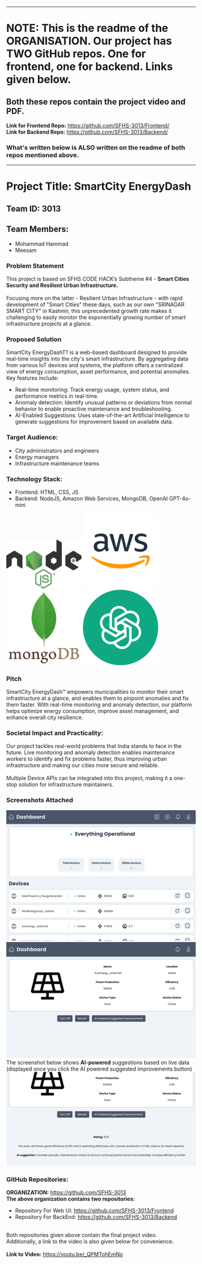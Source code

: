 
<hr>

# NOTE: This is the readme of the ORGANISATION. Our project has TWO GitHub repos. One for frontend, one for backend. Links given below. 
## Both these repos contain the project video and PDF. 
**Link for Frontend Repo:** https://github.com/SFHS-3013/Frontend/
<br>
**Link for Backend Repo:** https://github.com/SFHS-3013/Backend/

### What's written below is ALSO written on the readme of both repos mentioned above. 



<hr>

# Project Title: SmartCity EnergyDash

## Team ID: 3013
## Team Members: 
- Mohammad Hammad
- Meesam
  
### Problem Statement
This project is based on SFHS CODE HACK’s Subtheme #4 - **Smart Cities Security and Resilient Urban Infrastructure.** <br><br>
Focusing more on the latter - Resilient Urban Infrastructure - with rapid development of "Smart Cities" these days, such as our own "SRINAGAR SMART CITY" in Kashmir, this unprecedented growth rate makes it challenging to easily monitor the exponentially growing number of smart infrastructure projects at a glance.

### Proposed Solution
SmartCity EnergyDashT? is a web-based dashboard designed to provide real-time insights into the city's smart infrastructure. By aggregating data from various IoT devices and systems, the platform offers a centralized view of energy consumption, asset performance, and potential anomalies. Key features include:
- Real-time monitoring: Track energy usage, system status, and performance metrics in real-time.
- Anomaly detection: Identify unusual patterns or deviations from normal behavior to enable proactive maintenance and troubleshooting.
- AI-Enabled Suggestions: Uses state-of-the-art Artificial Intelligence to generate suggestions for improvement based on available data.
### Target Audience:
- City administrators and engineers
- Energy managers
- Infrastructure maintenance teams
### Technology Stack:
- Frontend: HTML, CSS, JS
- Backend: NodeJS, Amazon Web Services, MongoDB, OpenAI GPT-4o-mini
<p>
<img src='../icons/node.png' height="130px" width="200px">
<img src='../icons/aws.png' height="200px" width="200px">
<img src='../icons/mongodb.png' height="200px" width="200px">
 <img src='../icons/openai.png' height="200px" width="200px">
</p>
 
### Pitch
SmartCity EnergyDash™️ empowers municipalities to monitor their smart infrastructure at a glance, and enables them to pinpoint anomalies and fix them faster. With real-time monitoring and anomaly detection, our platform helps optimize energy consumption, improve asset management, and enhance overall city resilience.
### Societal Impact and Practicality: 
Our project tackles real-world problems that India stands to face in the future. 
Live monitoring and anomaly detection enables maintenance workers to identify and fix problems faster, thus improving urban infrastructure and making our cities more secure and reliable. 
<br><br>
Multiple Device APIs can be integrated into this project, making it a one-stop solution for infrastructure maintainers.

### Screenshots Attached
![image](../screenshots/screenshot1.png)
![image](../screenshots/screenshot2.png)
The screenshot below shows **AI-powered** suggestions based on live data (displayed once you click the AI powered suggested improvements button)
![image](../screenshots/screenshot3.png)

### GitHub Repositories:
**ORGANIZATION:** https://github.com/SFHS-3013 <br>
**The above organization contains two repositories:** <br> 
- Repository For Web UI: https://github.com/SFHS-3013/Frontend <br>
- Repository For BackEnd: https://github.com/SFHS-3013/Backend <br><br>

Both repositories given above contain the final project video. <br>
Additionally, a link to the video is also given below for convenience. <br><br>
**Link to Video:** https://youtu.be/_QPMTohEmNo
